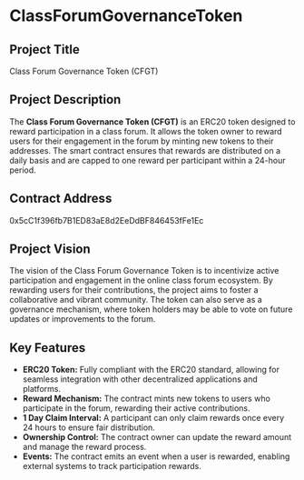# ClassForumGovernanceToken

## Project Title
Class Forum Governance Token (CFGT)

## Project Description
The **Class Forum Governance Token (CFGT)** is an ERC20 token designed to reward participation in a class forum. It allows the token owner to reward users for their engagement in the forum by minting new tokens to their addresses. The smart contract ensures that rewards are distributed on a daily basis and are capped to one reward per participant within a 24-hour period.

## Contract Address
0x5cC1f396fb7B1ED83aE8d2EeDdBF846453fFe1Ec

## Project Vision
The vision of the Class Forum Governance Token is to incentivize active participation and engagement in the online class forum ecosystem. By rewarding users for their contributions, the project aims to foster a collaborative and vibrant community. The token can also serve as a governance mechanism, where token holders may be able to vote on future updates or improvements to the forum.

## Key Features
- **ERC20 Token:** Fully compliant with the ERC20 standard, allowing for seamless integration with other decentralized applications and platforms.
- **Reward Mechanism:** The contract mints new tokens to users who participate in the forum, rewarding their active contributions.
- **1 Day Claim Interval:** A participant can only claim rewards once every 24 hours to ensure fair distribution.
- **Ownership Control:** The contract owner can update the reward amount and manage the reward process.
- **Events:** The contract emits an event when a user is rewarded, enabling external systems to track participation rewards.

